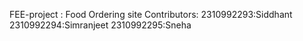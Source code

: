 FEE-project : Food Ordering site
Contributors:
2310992293:Siddhant
2310992294:Simranjeet 
2310992295:Sneha
